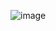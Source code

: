 ![image](https://user-images.githubusercontent.com/1051804/142012176-d66c411e-b729-45ea-b036-5cfd8f4c1c97.png)
